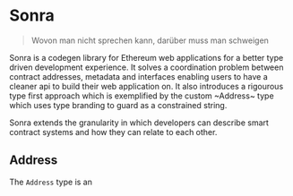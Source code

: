 # Sonra

> Wovon man nicht sprechen kann, darüber muss man schweigen

Sonra is a codegen library for Ethereum web applications for a better type
driven development experience. It solves a coordination problem between contract
addresses, metadata and interfaces enabling users to have a cleaner api to build
their web application on. It also introduces a rigourous type first approach
which is exemplified by the custom ~Address~ type which uses type branding to
guard as a constrained string.

Sonra extends the granularity in which developers can describe smart contract
systems and how they can relate to each other.

## Address

The `Address` type is an

